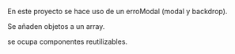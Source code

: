 En este proyecto se hace uso de un erroModal (modal y backdrop).

Se añaden objetos a un array.

se ocupa componentes reutilizables.
